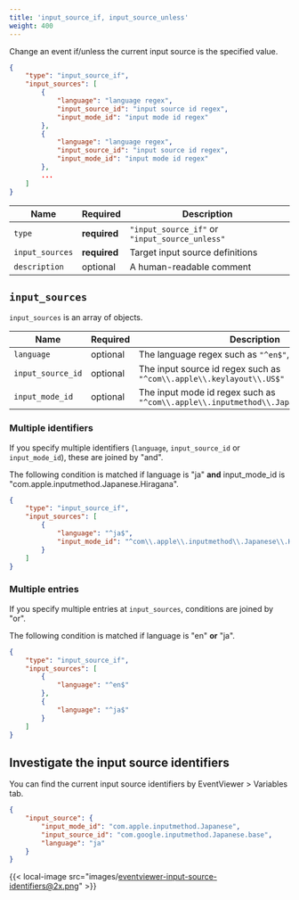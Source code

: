 ```yaml
---
title: 'input_source_if, input_source_unless'
weight: 400
---
```


Change an event if/unless the current input source is the specified value.

```json
{
    "type": "input_source_if",
    "input_sources": [
        {
            "language": "language regex",
            "input_source_id": "input source id regex",
            "input_mode_id": "input mode id regex"
        },
        {
            "language": "language regex",
            "input_source_id": "input source id regex",
            "input_mode_id": "input mode id regex"
        },
        ...
    ]
}
```

| Name            | Required     | Description                                    |
| --------------- | ------------ | ---------------------------------------------- |
| `type`          | **required** | `"input_source_if"` or `"input_source_unless"` |
| `input_sources` | **required** | Target input source definitions                |
| `description`   | optional     | A human-readable comment                       |

## `input_sources`

`input_sources` is an array of objects.

| Name              | Required | Description                                                                           |
| ----------------- | -------- | ------------------------------------------------------------------------------------- |
| `language`        | optional | The language regex such as `"^en$"`, `"^ja$"`                                         |
| `input_source_id` | optional | The input source id regex such as `"^com\\.apple\\.keylayout\\.US$"`                  |
| `input_mode_id`   | optional | The input mode id regex such as `"^com\\.apple\\.inputmethod\\.Japanese\\.Hiragana$"` |

### Multiple identifiers

If you specify multiple identifiers (`language`, `input_source_id` or `input_mode_id`), these are joined by "and".

The following condition is matched if language is "ja" **and** input_mode_id is "com.apple.inputmethod.Japanese.Hiragana".

```json
{
    "type": "input_source_if",
    "input_sources": [
        {
            "language": "^ja$",
            "input_mode_id": "^com\\.apple\\.inputmethod\\.Japanese\\.Hiragana$"
        }
    ]
}
```

### Multiple entries

If you specify multiple entries at `input_sources`, conditions are joined by "or".

The following condition is matched if language is "en" **or** "ja".

```json
{
    "type": "input_source_if",
    "input_sources": [
        {
            "language": "^en$"
        },
        {
            "language": "^ja$"
        }
    ]
}
```

## Investigate the input source identifiers

You can find the current input source identifiers by EventViewer > Variables tab.

```json
{
    "input_source": {
        "input_mode_id": "com.apple.inputmethod.Japanese",
        "input_source_id": "com.google.inputmethod.Japanese.base",
        "language": "ja"
    }
}
```

{{< local-image src="images/eventviewer-input-source-identifiers@2x.png" >}}
